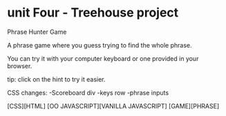 # unit Four - Treehouse project
Phrase Hunter Game

A phrase game where you guess trying to find the whole phrase. 

You can try it with your computer keyboard or one provided in your browser.

tip: click on the hint to try it easier.

CSS changes:
-Scoreboard div
-keys row
-phrase inputs


[CSS][HTML]
[OO JAVASCRIPT][VANILLA JAVASCRIPT]
[GAME][PHRASE]
